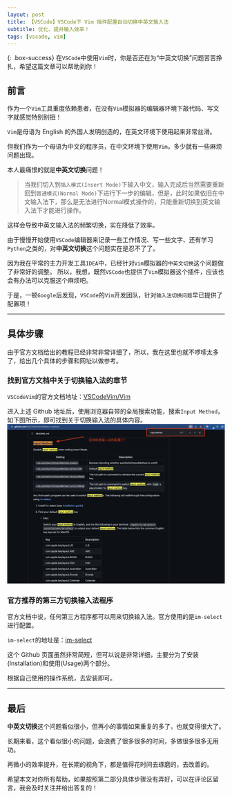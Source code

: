 ```yaml
---
layout: post
title: 【VSCode】VSCode下 Vim 插件配置自动切换中英文输入法
subtitle: 优化、提升输入效率！
tags: [vscode, vim]
---
```


{: .box-success}
在`VSCode`中使用`Vim`时，你是否还在为“中英文切换”问题苦苦挣扎，希望这篇文章可以帮助到你！

## 前言

作为一个`Vim`工具重度依赖患者，在没有`Vim`模拟器的编辑器环境下敲代码、写文字就感觉特别别扭！

`Vim`是母语为 English 的外国人发明创造的，在英文环境下使用起来非常丝滑。

但我们作为一个母语为中文的程序员，在中文环境下使用`Vim`，多少就有一些麻烦问题出现。

本人最痛恨的就是**中英文切换**问题！

> 当我们切入到`插入模式(Insert Mode)`下输入中文，输入完成后当然需要重新回到`普通模式(Normal Mode)`下进行下一步的编辑，但是，此时如果依旧在中文输入法下，那么是无法进行Normal模式操作的，只能重新切换到英文输入法下才能进行操作。 

这样会导致中英文输入法的频繁切换，实在降低了效率。

由于慢慢开始使用`VSCode`编辑器来记录一些工作情况、写一些文字、还有学习`Python`之类的，对**中英文切换**这个问题实在是忍不了了。

因为我在平常的主力开发工具`IDEA`中，已经针对`Vim`模拟器的`中英文切换`这个问题做了非常好的调整。
所以，我想，既然`VSCode`也提供了`Vim`模拟器这个插件，应该也会有办法可以克服这个麻烦吧。

于是，一顿`Google`后发现，`VSCode`的`Vim`开发团队，针对`输入法切换问题`早已提供了配置项！

---
## 具体步骤 

由于官方文档给出的教程已经非常非常详细了，所以，我在这里也就不啰嗦太多了，给出几个具体的步骤和网址以做参考。

### 找到官方文档中关于切换输入法的章节
`VSCodeVim`的官方文档地址：[VSCodeVim/Vim](https://github.com/VSCodeVim/Vim#input-method)

进入上述 Github 地址后，使用浏览器自带的全局搜索功能，搜索`Input Method`，如下图所示，即可找到关于切换输入法的具体内容。
![官方文档中关于Input Method的章节](https://raw.githubusercontent.com/MaoPingZou/img_repo/master/blog/vscode-input-method.png)

### 官方推荐的第三方切换输入法程序
官方文档中说，任何第三方程序都可以用来切换输入法。官方使用的是`im-select`进行配置。

`im-select`的地址是：[im-select](https://github.com/daipeihust/im-select)

这个 Github 页面虽然非常简短，但可以说是非常详细，主要分为了安装(Installation)和使用(Usage)两个部分。

根据自己使用的操作系统，去安装即可。

---
## 最后
**中英文切换**这个问题看似很小，但再小的事情如果重复的多了，也就变得很大了。

长期来看，这个看似很小的问题，会浪费了很多很多的时间，多做很多很多无用功。

再微小的效率提升，在长期的视角下，都是值得花时间去琢磨的，去改善的。

希望本文对你所有帮助，如果按照第二部分具体步骤没有弄好，可以在评论区留言，我会及时关注并给出答复的！